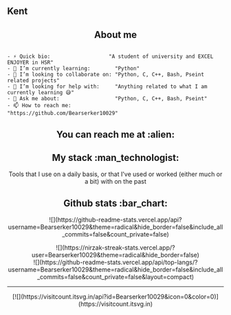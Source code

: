 ## Kent

<h2 align="center">About me</h2>

```golang

- ⚡ Quick bio:                   "A student of university and EXCEL ENJOYER in HSR"
- 🌱 I’m currently learning:        "Python"
- 👯 I’m looking to collaborate on: "Python, C, C++, Bash, Pseint related projects"
- 🤔 I’m looking for help with:     "Anything related to what I am currently learning 😅"
- 💬 Ask me about:                  "Python, C, C++, Bash, Pseint"
- 📫 How to reach me:              "https://github.com/Bearserker10029"

```

<h2 align="center">You can reach me at :alien:</h2>

<p align="center">
  
</p>

<h2 align="center">My stack :man_technologist:</h2>

<p align="center">Tools that I use on a daily basis, or that I've used or worked (either much or a bit) with on the past</p>
<p align="center">
  
</p>

<h2 align="center">Github stats :bar_chart:</h2>

<p align="center">![](https://github-readme-stats.vercel.app/api?username=Bearserker10029&theme=radical&hide_border=false&include_all_commits=false&count_private=false)<br/>
<p align="center">![](https://nirzak-streak-stats.vercel.app/?user=Bearserker10029&theme=radical&hide_border=false)<br/>
![](https://github-readme-stats.vercel.app/api/top-langs/?username=Bearserker10029&theme=radical&hide_border=false&include_all_commits=false&count_private=false&layout=compact)

---
<p align="center">[![](https://visitcount.itsvg.in/api?id=Bearserker10029&icon=0&color=0)](https://visitcount.itsvg.in)